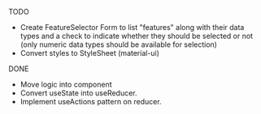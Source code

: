 TODO

- Create FeatureSelector Form to list "features" along with their
    data types and a check to indicate whether they should be selected
    or not (only numeric data types should be available for selection)
- Convert styles to StyleSheet (material-ui)

DONE

- Move logic into component 
- Convert useState into useReducer.
- Implement useActions pattern on reducer.
